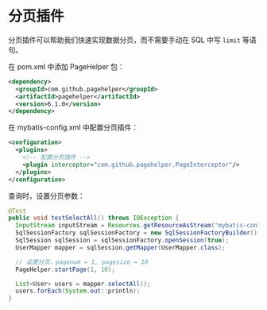# 分页插件

分页插件可以帮助我们快速实现数据分页，而不需要手动在 SQL 中写 `limit` 等语句。



在 pom.xml 中添加 PageHelper 包：

```xml [pom.xml]
<dependency>
  <groupId>com.github.pagehelper</groupId>
  <artifactId>pagehelper</artifactId>
  <version>6.1.0</version>
</dependency>
```

在 mybatis-config.xml 中配置分页插件：

```xml [mybatis-config.xml]
<configuration>
  <plugins>
    <!-- 配置分页插件 -->
    <plugin interceptor="com.github.pagehelper.PageInterceptor"/>
  </plugins>
</configuration>
```

查询时，设置分页参数：

```java [UserMapperTest] {9}
@Test
public void testSelectAll() throws IOException {
  InputStream inputStream = Resources.getResourceAsStream("mybatis-config.xml");
  SqlSessionFactory sqlSessionFactory = new SqlSessionFactoryBuilder().build(inputStream);
  SqlSession sqlSession = sqlSessionFactory.openSession(true);
  UserMapper mapper = sqlSession.getMapper(UserMapper.class);

  // 设置分页，pagenum = 1, pagesize = 10
  PageHelper.startPage(1, 10);

  List<User> users = mapper.selectAll();
  users.forEach(System.out::println);
}
```



 